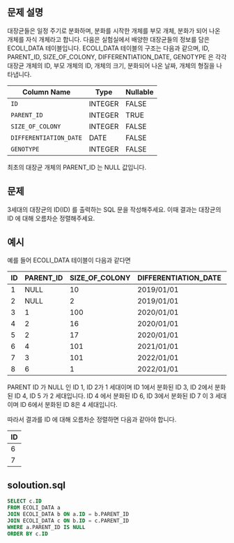 ## 문제 설명
대장균들은 일정 주기로 분화하며, 분화를 시작한 개체를 부모 개체, 분화가 되어 나온 개체를 자식 개체라고 합니다.
다음은 실험실에서 배양한 대장균들의 정보를 담은 ECOLI_DATA 테이블입니다. ECOLI_DATA 테이블의 구조는 다음과 같으며, ID, PARENT_ID, SIZE_OF_COLONY, DIFFERENTIATION_DATE, GENOTYPE 은 각각 대장균 개체의 ID, 부모 개체의 ID, 개체의 크기, 분화되어 나온 날짜, 개체의 형질을 나타냅니다.

| Column Name            | Type    | Nullable |
| ---------------------- | ------- | -------- |
| `ID`                   | INTEGER | FALSE    |
| `PARENT_ID`            | INTEGER | TRUE     |
| `SIZE_OF_COLONY`       | INTEGER | FALSE    |
| `DIFFERENTIATION_DATE` | DATE    | FALSE    |
| `GENOTYPE`             | INTEGER | FALSE    |


최초의 대장균 개체의 PARENT_ID 는 NULL 값입니다.

## 문제
3세대의 대장균의 ID(ID) 를 출력하는 SQL 문을 작성해주세요. 이때 결과는 대장균의 ID 에 대해 오름차순 정렬해주세요.

## 예시
예를 들어 ECOLI_DATA 테이블이 다음과 같다면

| ID | PARENT\_ID | SIZE\_OF\_COLONY | DIFFERENTIATION\_DATE | GENOTYPE |
| -- | ---------- | ---------------- | --------------------- | -------- |
| 1  | NULL       | 10               | 2019/01/01            | 5        |
| 2  | NULL       | 2                | 2019/01/01            | 3        |
| 3  | 1          | 100              | 2020/01/01            | 4        |
| 4  | 2          | 16               | 2020/01/01            | 4        |
| 5  | 2          | 17               | 2020/01/01            | 6        |
| 6  | 4          | 101              | 2021/01/01            | 22       |
| 7  | 3          | 101              | 2022/01/01            | 23       |
| 8  | 6          | 1                | 2022/01/01            | 27       |

PARENT ID 가 NULL 인 ID 1, ID 2가 1 세대이며 ID 1에서 분화된 ID 3, ID 2에서 분화된 ID 4, ID 5 가 2 세대입니다. ID 4 에서 분화된 ID 6, ID 3에서 분화된 ID 7 이 3 세대이며 ID 6에서 분화된 ID 8은 4 세대입니다.

따라서 결과를 ID 에 대해 오름차순 정렬하면 다음과 같아야 합니다.

| ID |
| -- |
| 6  |
| 7  |


## soloution.sql
``` sql
SELECT c.ID
FROM ECOLI_DATA a
JOIN ECOLI_DATA b ON a.ID = b.PARENT_ID
JOIN ECOLI_DATA c ON b.ID = c.PARENT_ID
WHERE a.PARENT_ID IS NULL
ORDER BY c.ID
```